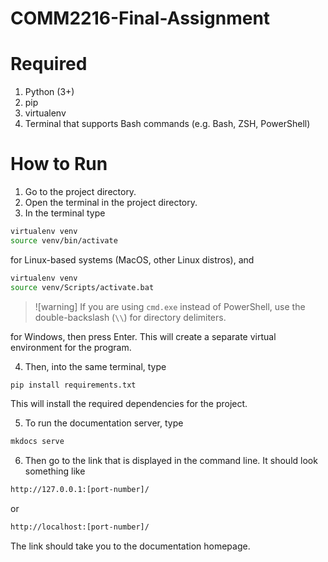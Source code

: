 # COMM2216-Final-Assignment

# Required
1. Python (3+)
2. pip
3. virtualenv 
4. Terminal that supports Bash commands (e.g. Bash, ZSH, PowerShell)

# How to Run
1. Go to the project directory.
2. Open the terminal in the project directory.
3. In the terminal type
```bash
virtualenv venv
source venv/bin/activate
```
for Linux-based systems (MacOS, other Linux distros),
and 
```bash
virtualenv venv
source venv/Scripts/activate.bat
```
> ![warning]
> If you are using `cmd.exe` instead of PowerShell,
> use the double-backslash (`\\`) for directory delimiters.

for Windows, then press Enter. This will create a separate virtual environment for the program.

4. Then, into the same terminal, type
```bash
pip install requirements.txt
```
This will install the required dependencies for the project.

5. To run the documentation server, type
```bash
mkdocs serve
```

6. Then go to the link that is displayed in the command line.
It should look something like 
```bash
http://127.0.0.1:[port-number]/
```
or
```bash
http://localhost:[port-number]/
```
The link should take you to the documentation homepage.

